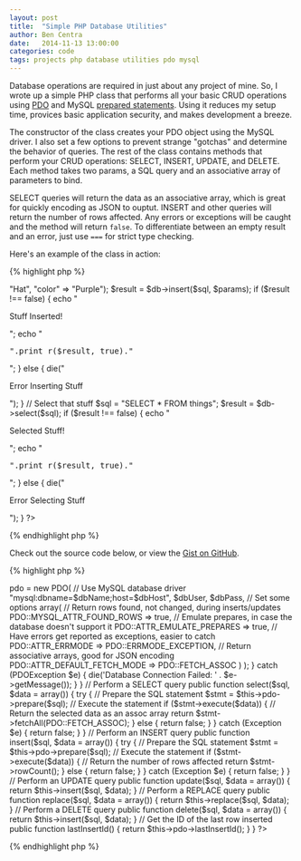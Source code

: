 ```yaml
---
layout: post
title:  "Simple PHP Database Utilities"
author: Ben Centra
date:   2014-11-13 13:00:00
categories: code
tags: projects php database utilities pdo mysql
---
```


Database operations are required in just about any project of mine. So, I wrote up a simple PHP class that performs all your basic CRUD operations using [PDO][pdo] and MySQL [prepared statements][prepared-statements]. Using it reduces my setup time, provices basic application security, and makes development a breeze. 

The constructor of the class creates your PDO object using the MySQL driver. I also set a few options to prevent strange "gotchas" and determine the behavior of queries. The rest of the class contains methods that perform your CRUD operations: SELECT, INSERT, UPDATE, and DELETE. Each method takes two params, a SQL query and an associative array of parameters to bind. 

SELECT queries will return the data as an associative array, which is great for quickly encoding as JSON to ouptut. INSERT and other queries will return the number of rows affected. Any errors or exceptions will be caught and the method will return `false`. To differentiate between an empty result and an error, just use `===` for strict type checking.

Here's an example of the class in action:

{% highlight php %}
<?php

// Create a new DatabaseUtils object
$db = new DatabaseUtils($dbName, $dbHost, $dbUser, $dbPass);

// Insert some stuff
$sql = "INSERT INTO things (name, color) VALUES (:name, :color)";
$params = array("name" => "Hat", "color" => "Purple");
$result = $db->insert($sql, $params);
if ($result !== false) {
  echo "<p>Stuff Inserted!</p>";
  echo "<pre>".print_r($result, true)."</pre>";
}
else {
  die("<p>Error Inserting Stuff</p>");
}

// Select that stuff
$sql = "SELECT * FROM things";
$result = $db->select($sql);
if ($result !== false) {
  echo "<p>Selected Stuff!</p>";
  echo "<pre>".print_r($result, true)."</pre>";
}
else {
  die("<p>Error Selecting Stuff</p>");
}

?>

{% endhighlight php %}

Check out the source code below, or view the [Gist on GitHub][gist]. 

{% highlight php %}

<?php

/*
* DatabaseUtils.php - A class of simple database utilities.
* 
* Performs CRUD operations using PDO (MySQL) prepared statements.
*/

class DatabaseUtils 
{

  // Database connection object
  private $pdo;

  // Create a PDO object and connect to the database
  public function __construct($dbName, $dbHost, $dbUser, $dbPass) {
    try {
      // Instantiate the PDO object
      $this->pdo = new PDO(
        // Use MySQL database driver
        "mysql:dbname=$dbName;host=$dbHost", 
        $dbUser, 
        $dbPass, 
        // Set some options
        array(
          // Return rows found, not changed, during inserts/updates
          PDO::MYSQL_ATTR_FOUND_ROWS => true, 
          // Emulate prepares, in case the database doesn't support it
          PDO::ATTR_EMULATE_PREPARES => true,
          // Have errors get reported as exceptions, easier to catch
          PDO::ATTR_ERRMODE => PDO::ERRMODE_EXCEPTION,
          // Return associative arrays, good for JSON encoding
          PDO::ATTR_DEFAULT_FETCH_MODE => PDO::FETCH_ASSOC
        )
      );
    } 
    catch (PDOException $e) {
        die('Database Connection Failed: ' . $e->getMessage());
    }
  }

  // Perform a SELECT query
  public function select($sql, $data = array()) {
    try {
      // Prepare the SQL statement
      $stmt = $this->pdo->prepare($sql);
      // Execute the statement
      if ($stmt->execute($data)) {
        // Return the selected data as an assoc array
        return $stmt->fetchAll(PDO::FETCH_ASSOC);
      }
      else {
        return false;
      }
    }
    catch (Exception $e) {
      return false;
    }
  }

  // Perform an INSERT query
  public function insert($sql, $data = array()) {
    try {
      // Prepare the SQL statement
      $stmt = $this->pdo->prepare($sql);
      // Execute the statement
      if ($stmt->execute($data)) {
        // Return the number of rows affected
        return $stmt->rowCount();
      }
      else {
        return false;
      }
    }
    catch (Exception $e) {
      return false;
    }
  }

  // Perform an UPDATE query
  public function update($sql, $data = array()) {
    return $this->insert($sql, $data);
  }

  // Perform a REPLACE query
  public function replace($sql, $data = array()) {
    return $this->replace($sql, $data);
  }

  // Perform a DELETE query
  public function delete($sql, $data = array()) {
    return $this->insert($sql, $data);
  }

  // Get the ID of the last row inserted
  public function lastInsertId() {
    return $this->pdo->lastInsertId();
  }

}

?>
{% endhighlight php %}

[gist]: https://gist.github.com/bencentra/92228e1f4139436c4153
[pdo]: http://php.net/manual/en/book.pdo.php
[prepared-statements]: http://php.net/manual/en/pdo.prepared-statements.php
